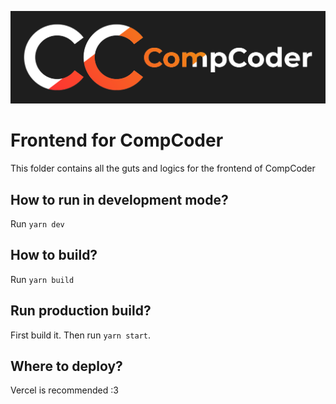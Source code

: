 ![CompCoder Logo](../../media/CompCoder%20Black%20Background.png)
# Frontend for CompCoder
This folder contains all the guts and logics for the frontend of CompCoder

## How to run in development mode?
Run `yarn dev`

## How to build?
Run `yarn build`

## Run production build?
First build it. Then run `yarn start`.

## Where to deploy?
Vercel is recommended :3